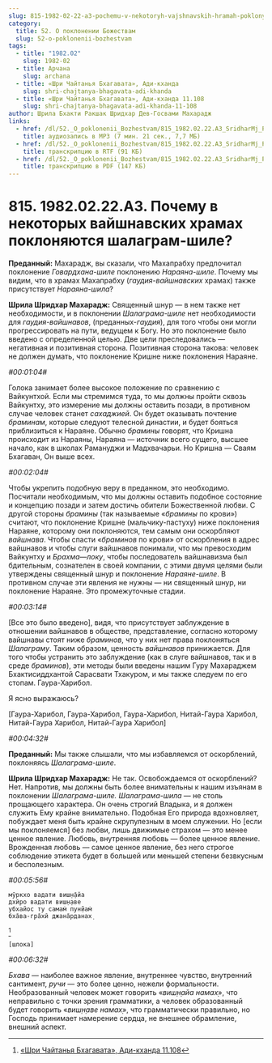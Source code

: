 ```yaml
---
slug: 815-1982-02-22-a3-pochemu-v-nekotoryh-vajshnavskih-hramah-poklonyayutsya-shalagram-shile
category:
  title: 52. О поклонении Божествам
  slug: 52-o-poklonenii-bozhestvam
tags:
  - title: "1982.02"
    slug: 1982-02
  - title: Арчана
    slug: archana
  - title: «Шри Чайтанья Бхагавата», Ади-кханда
    slug: shri-chajtanya-bhagavata-adi-khanda
  - title: «Шри Чайтанья Бхагавата», Ади-кханда 11.108
    slug: shri-chajtanya-bhagavata-adi-khanda-11-108
author: Шрила Бхакти Ракшак Шридхар Дев-Госвами Махарадж
links:
  - href: /dl/52._O_poklonenii_Bozhestvam/815_1982.02.22.A3_SridharMj_Pochemu_v_nekotoryh_vajshnavskih_hramah_poklonjajutsja_shalagram-shile.mp3
    title: аудиозапись в MP3 (7 мин. 21 сек., 7,7 МБ)
  - href: /dl/52._O_poklonenii_Bozhestvam/815_1982.02.22.A3_SridharMj_Pochemu_v_nekotoryh_vajshnavskih_hramah_poklonjajutsja_shalagram-shile.rtf
    title: транскрипцию в RTF (91 КБ)
  - href: /dl/52._O_poklonenii_Bozhestvam/815_1982.02.22.A3_SridharMj_Pochemu_v_nekotoryh_vajshnavskih_hramah_poklonjajutsja_shalagram-shile.pdf
    title: транскрипцию в PDF (147 КБ)
---
```


# 815. 1982.02.22.A3. Почему в некоторых вайшнавских храмах поклоняются шалаграм-шиле?

**Преданный:** Махарадж, вы сказали, что Махапрабху предпочитал поклонение *Говардхана-шиле* поклонению *Нараяна-шиле*. Почему мы видим, что в храмах Махапрабху (*гаудия-вайшнавских* храмах) также присутствует *Нараяна-шила*?

**Шрила Шридхар Махарадж:** Священный шнур — в нем также нет необходимости, и в поклонении *Шалаграма-шиле* нет необходимости для *гаудия-вайшнавов*, (преданных-*гаудия*), для того чтобы они могли прогрессировать на пути, ведущем к Богу. Но это поклонение было введено с определенной целью. Две цели преследовались — негативная и позитивная сторона. Позитивная сторона такова: человек не должен думать, что поклонение Кришне ниже поклонения Нараяне.

*#00:01:04#*

Голока занимает более высокое положение по сравнению с Вайкунтхой. Если мы стремимся туда, то мы должны пройти сквозь Вайкунтху, это измерение мы должны оставить позади, в противном случае человек станет *сахаджией*. Он будет оказывать почтение *браминам*, которые следуют телесной династии, и будет бояться приблизиться к Нараяне. Обычно *брамины* говорят, что Кришна происходит из Нараяны, Нараяна — источник всего сущего, высшее начало, как в школах Рамануджи и Мадхвачарьи. Но Кришна — Сваям Бхагаван, Он выше всех.

*#00:02:04#*

Чтобы укрепить подобную веру в преданном, это необходимо. Посчитали необходимым, что мы должны оставить подобное состояние и концепцию позади и затем достичь обители Божественной любви. С другой стороны *брамины* (так называемые «*брамины* по крови») считают, что поклонение Кришне (мальчику-пастуху) ниже поклонения Нараяне, которому они поклоняются, тем самым они оскорбляют *вайшнава*. Чтобы спасти «*браминов* по крови» от оскорбления в адрес вайшнавов и чтобы слуги вайшнавов понимали, что мы превосходим Вайкунтху и *Брахма*—*локу*, чтобы последователь вайшнавизма был бдительным, сознателен в своей компании, с этими двумя целями были утверждены священный шнур и поклонение *Нараяне-шиле*. В противном случае эти явления не нужны — ни священный шнур, ни поклонение Нараяне. Это промежуточные стадии.

*#00:03:14#*

[Все это было введено], видя, что присутствует заблуждение в отношении вайшнавов в обществе, представление, согласно которому вайшнавы стоят ниже *браминов*, что у них нет права поклоняться *Шалаграму*. Таким образом, ценность *вайшнавов* принижается. Для того чтобы устранить это заблуждение (как в слуге вайшнавов, так и в среде *браминов*), эти методы были введены нашим Гуру Махараджем Бхактисиддхантой Сарасвати Тхакуром, и мы также следуем по его стопам. Гаура-Харибол.

Я ясно выражаюсь?

[Гаура-Харибол, Гаура-Харибол, Гаура-Харибол, Нитай-Гаура Харибол, Нитай-Гаура Харибол, Нитай-Гаура Харибол]

*#00:04:32#*

**Преданный:** Мы также слышали, что мы избавляемся от оскорблений, поклоняясь *Шалаграма-шиле*.

**Шрила Шридхар Махарадж:** Не так. Освобождаемся от оскорблений? Нет. Напротив, мы должны быть более внимательны к нашим изъянам в поклонении *Шалаграма-шиле. Шалаграма-шила* — не столь прощающего характера. Он очень строгий Владыка, и я должен служить Ему крайне внимательно. Подобная Его природа вдохновляет, побуждает меня быть крайне скрупулезным в моем служении. Но [если мы поклоняемся] без любви, лишь движимые страхом — это менее ценное явление. Любовь, внутренняя любовь — более ценное явление. Врожденная любовь — самое ценное явление, без него строгое соблюдение этикета будет в большей или меньшей степени безвкусным и бесполезным.

*#00:05:56#*

    мӯркхо вадати виш̣н̣а̄йа
    дхӣро вадати виш̣н̣аве
    убхайос ту самам̇ пун̣йам̇
    бха̄ва-гра̄хӣ джана̄рданах̣
[^_ftn1]

    [шлока]

*#00:06:32#*

*Бхава* — наиболее важное явление, внутреннее чувство, внутренний сантимент, *ручи* — это более ценно, нежели формальности. Необразованный человек может говорить «*виш̣н̣айа намах̣*», что неправильно с точки зрения грамматики, а человек образованный будет говорить «*виш̣н̣аве намах̣*», что грамматически правильно, но Господь принимает намерение сердца, не внешнее обрамление, внешний аспект.



[^_ftn1]: [«Шри Чайтанья Бхагавата», Ади-кханда 11.108](../notes/shri-chajtanya-bhagavata-adi-khanda/shri-chajtanya-bhagavata-adi-khanda-11-108.md)
